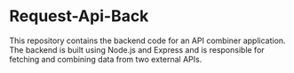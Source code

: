 # Request-Api-Back
This repository contains the backend code for an API combiner application. The backend is built using Node.js and Express and is responsible for fetching and combining data from two external APIs.
